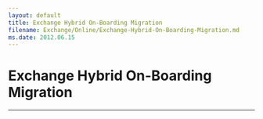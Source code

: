 ```yaml
---
layout: default
title: Exchange Hybrid On-Boarding Migration
filename: Exchange/Online/Exchange-Hybrid-On-Boarding-Migration.md
ms.date: 2012.06.15
---
```


# Exchange Hybrid On-Boarding Migration


---
